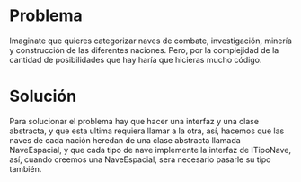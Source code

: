 # Problema
Imaginate que quieres categorizar naves de combate, investigación, minería y construcción de las diferentes naciones. Pero, por la complejidad de la cantidad de posibilidades que hay haría que hicieras mucho código.

# Solución
Para solucionar el problema hay que hacer una interfaz y una clase abstracta, y que esta ultima requiera llamar a la otra, así, hacemos que las naves de cada nación heredan de una clase abstracta llamada NaveEspacial, y que cada tipo de nave implemente la interfaz de ITipoNave, así, cuando creemos una NaveEspacial, sera necesario pasarle su tipo también.
